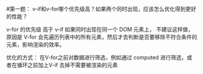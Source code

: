 #第一题： v-if和v-for哪个优先级高？如果两个同时出现，应该怎么优化得到更好的性能？

v-for 的优先级 高于 v-if
如果同时出现在同一个 DOM 元素上， 不建议这样做，原因是 V-for 会先遍历列表中的所有元素，然后才去判断是否要移除不符合条件的元素，影响渲染的效率。

优化的方式：
在V-for之前对数据进行筛选，例如通过 computed 进行筛选，或者在循环之前加上V-if 去掉不需要被渲染的元素
